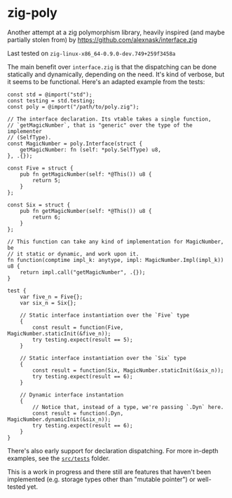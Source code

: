 # zig-poly

Another attempt at a zig polymorphism library, heavily inspired (and
maybe partially stolen from) by
https://github.com/alexnask/interface.zig

Last tested on `zig-linux-x86_64-0.9.0-dev.749+259f3458a`

The main benefit over `interface.zig` is that the dispatching can be
done statically and dynamically, depending on the need. It's kind of
verbose, but it seems to be functional. Here's an adapted example
from the tests:

```zig
const std = @import("std");
const testing = std.testing;
const poly = @import("/path/to/poly.zig");

// The interface declaration. Its vtable takes a single function,
// `getMagicNumber`, that is "generic" over the type of the implementer
// (SelfType).
const MagicNumber = poly.Interface(struct {
    getMagicNumber: fn (self: *poly.SelfType) u8,
}, .{});

const Five = struct {
    pub fn getMagicNumber(self: *@This()) u8 {
        return 5;
    }
};

const Six = struct {
    pub fn getMagicNumber(self: *@This()) u8 {
        return 6;
    }
};

// This function can take any kind of implementation for MagicNumber, be
// it static or dynamic, and work upon it.
fn function(comptime impl_k: anytype, impl: MagicNumber.Impl(impl_k)) u8 {
    return impl.call("getMagicNumber", .{});
}

test {
    var five_n = Five{};
    var six_n = Six{};

    // Static interface instantiation over the `Five` type
    {
        const result = function(Five, MagicNumber.staticInit(&five_n));
        try testing.expect(result == 5);
    }

    // Static interface instantiation over the `Six` type
    {
        const result = function(Six, MagicNumber.staticInit(&six_n));
        try testing.expect(result == 6);
    }

    // Dynamic interface instantation
    {
        // Notice that, instead of a type, we're passing `.Dyn` here.
        const result = function(.Dyn, MagicNumber.dynamicInit(&six_n));
        try testing.expect(result == 6);
    }
}
```

There's also early support for declaration dispatching. For more
in-depth examples, see the [`src/tests`](src/tests) folder.

This is a work in progress and there still are features that haven't
been implemented (e.g. storage types other than "mutable pointer") or
well-tested yet.
